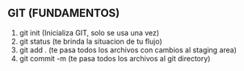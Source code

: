 ## GIT (FUNDAMENTOS)

1. git init (Inicializa GIT, solo se usa una vez)
2. git status (te brinda la situacion de tu flujo)
3. git add . (te pasa todos los archivos con cambios al staging area)
4. git commit -m (te pasa todos los archivos al git directory)
